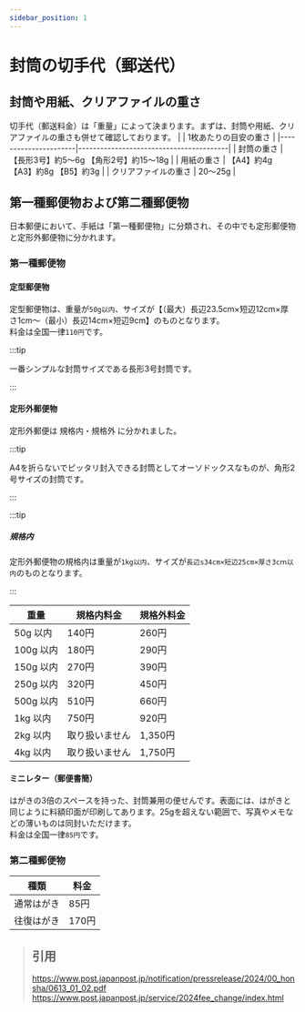 ```yaml
---
sidebar_position: 1
---
```


# 封筒の切手代（郵送代）


## 封筒や用紙、クリアファイルの重さ
切手代（郵送料金）は「重量」によって決まります。まずは、封筒や用紙、クリアファイルの重さも併せて確認しております。
|                      | 1枚あたりの目安の重さ                   |
|----------------------|-----------------------------------------|
| 封筒の重さ           | 【長形3号】約5～6g 【角形2号】約15～18g |
| 用紙の重さ           | 【A4】約4g 【A3】約8g 【B5】約3g        |
| クリアファイルの重さ | 20～25g                                 |

## 第一種郵便物および第二種郵便物
日本郵便において、手紙は「第一種郵便物」に分類され、その中でも定形郵便物と定形外郵便物に分かれます。

### 第一種郵便物
#### 定型郵便物
定型郵便物は、重量が`50g以内`、サイズが【（最大）長辺23.5cm×短辺12cm×厚さ1cm～（最小）長辺14cm×短辺9cm】のものとなります。   
料金は全国一律`110円`です。 

:::tip

一番シンプルな封筒サイズである長形3号封筒です。

:::

#### 定形外郵便物
定形外郵便は 規格内・規格外 に分かれました。

:::tip

A4を折らないでピッタリ封入できる封筒としてオーソドックスなものが、角形2号サイズの封筒です。

:::

:::tip

##### 規格内
定形外郵便物の規格内は重量が`1kg以内`、サイズが`長辺s34cm×短辺25cm×厚さ3cｍ以内`のものとなります。  

:::

|       重量       | 規格内料金        |  規格外料金   |
|-----------------|------------------|-------------|
| 50g 以内  |    140円  | 	260円  |
| 100g 以内 |	180円  |	290円  |
| 150g 以内 |	270円  |	390円  | 
| 250g 以内 |	320円  |	450円  |
| 500g 以内 |	510円  |	660円  |
| 1kg 以内  |    750円  | 	920円  |
| 2kg 以内  |	取り扱いません  |	1,350円  |
| 4kg 以内  |	取り扱いません  |	1,750円  |

#### ミニレター（郵便書簡）
はがきの3倍のスペースを持った、封筒兼用の便せんです。表面には、はがきと同じように料額印面が印刷してあります。25gを超えない範囲で、写真やメモなどの薄いものは同封いただけます。   
料金は全国一律`85円`です。

### 第二種郵便物
|    種類   |  料金   |
|----------|--------|
|  通常はがき  |  85円   |
|  往復はがき  |  170円   |



> ## 引用   
> https://www.post.japanpost.jp/notification/pressrelease/2024/00_honsha/0613_01_02.pdf
> https://www.post.japanpost.jp/service/2024fee_change/index.html